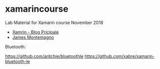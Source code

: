 # xamarincourse
Lab Material for Xamarin course November 2018


- [Xamrin - Blog Pricipale](https://blog.xamarin.com)
- [James Montemagno](https://montemagno.com/)


Bluetooth:

https://github.com/aritchie/bluetoothle
https://github.com/xabre/xamarin-bluetooth-le
